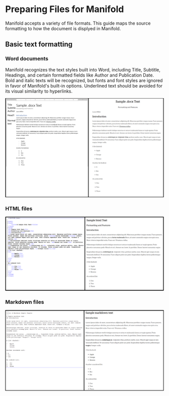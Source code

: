 # Preparing Files for Manifold
Manifold accepts a variety of file formats. This guide maps the source formatting to how the document is displyed in Manifold. 

## Basic text formatting
### Word documents
Manifold recognizes the text styles built into Word, including Title, Subtitle, Headings, and certain 
formatted fields like Author and Publication Date. Bold and italic texts will be recognized, but fonts and font styles are ignored in favor of Manifold's built-in options. Underlined text should be avoided for its visual similarity to hyperlinks.

![A side-by-side comparison of a Word file at its display in Manifold.](img/wordsidebyside.png)

### HTML files
![Side-by-side comparison of an html file and its display in Manifold.](img/htmlsidebyside.png)

### Markdown files
![Side-by-side comparison of a markdown file and its display in Manifold.](img/markdownsidebyside.png)
